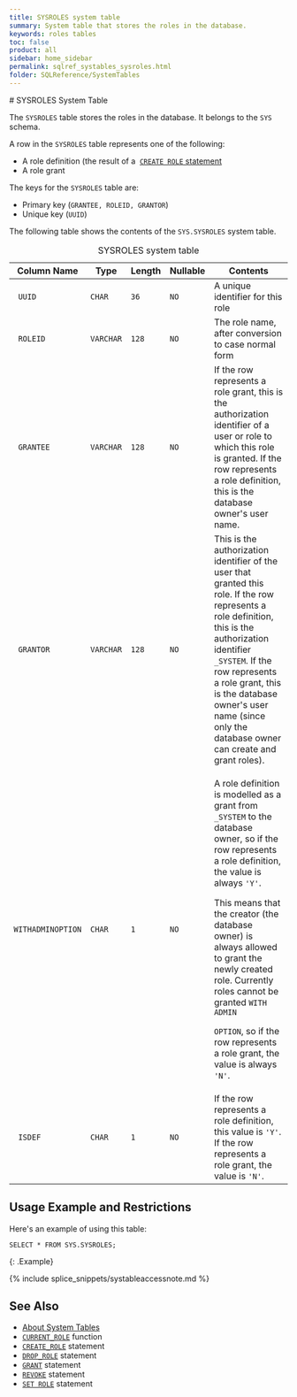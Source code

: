 ```yaml
---
title: SYSROLES system table
summary: System table that stores the roles in the database.
keywords: roles tables
toc: false
product: all
sidebar: home_sidebar
permalink: sqlref_systables_sysroles.html
folder: SQLReference/SystemTables
---
```

<section>
<div class="TopicContent" data-swiftype-index="true" markdown="1">
# SYSROLES System Table

The `SYSROLES` table stores the roles in the database. It belongs to the `SYS` schema.

A row in the `SYSROLES` table represents one of the following:

* A role definition (the result of a &nbsp;[`CREATE ROLE`
  statement](sqlref_statements_createrole.html)
* A role grant

The keys for the `SYSROLES` table are:

* Primary key (`GRANTEE, ROLEID, GRANTOR`)
* Unique key (`UUID`)

The following table shows the contents of the `SYS.SYSROLES` system table.

<table>
    <caption>SYSROLES system table</caption>
    <col />
    <col />
    <col />
    <col />
    <col />
    <thead>
        <tr>
            <th>Column Name</th>
            <th>Type</th>
            <th>Length</th>
            <th>Nullable</th>
            <th>Contents</th>
        </tr>
    </thead>
    <tbody>
        <tr>
            <td><code> UUID</code></td>
            <td><code>CHAR</code></td>
            <td><code>36</code></td>
            <td><code>NO</code></td>
            <td>A unique identifier for this role</td>
        </tr>
        <tr>
            <td><code> ROLEID</code></td>
            <td><code>VARCHAR</code></td>
            <td><code>128</code></td>
            <td><code>NO</code></td>
            <td>The role name, after conversion to case normal form</td>
        </tr>
        <tr>
            <td><code> GRANTEE</code></td>
            <td><code>VARCHAR</code></td>
            <td><code>128</code></td>
            <td><code>NO</code></td>
            <td>If the row represents a role grant, this is the authorization
			identifier of a user or role to which this role is granted. If the row
		represents a role definition, this is the database owner's user name.</td>
        </tr>
        <tr>
            <td><code> GRANTOR</code></td>
            <td><code>VARCHAR</code></td>
            <td><code>128</code></td>
            <td><code>NO</code></td>
            <td>This is the authorization identifier of the user that granted
			this role. If the row represents a role definition, this is the authorization
			identifier <code>_SYSTEM</code>. If the row represents a role grant, this is the database
			owner's user name (since only the database owner can create and grant roles).
		</td>
        </tr>
        <tr>
            <td><code>WITHADMINOPTION</code></td>
            <td><code>CHAR</code></td>
            <td><code>1</code></td>
            <td><code>NO</code></td>
            <td>
                <p class="noSpaceAbove">A role definition is modelled as a grant from <code>_SYSTEM</code> to the
			database owner, so if the row represents a role definition, the value is always
			<code>'Y'</code>. </p>
                <p>This means that the creator (the database owner) is always allowed
			to grant the newly created role. Currently roles cannot be granted <code>WITH ADMIN
			OPTION</code>, so if the row represents a role grant, the value is always
		<code>'N'</code>.</p>
            </td>
        </tr>
        <tr>
            <td><code> ISDEF</code></td>
            <td><code>CHAR</code></td>
            <td><code>1</code></td>
            <td><code>NO</code></td>
            <td>If the row represents a role definition, this value is
		<code>'Y'</code>. If the row represents a role grant, the value is <code>'N'</code>.</td>
        </tr>
    </tbody>
</table>

## Usage Example and Restrictions

Here's an example of using this table:

```
SELECT * FROM SYS.SYSROLES;
```
{: .Example}

{% include splice_snippets/systableaccessnote.md %}

## See Also

* [About System Tables](sqlref_systables_intro.html)
* [`CURRENT_ROLE`](sqlref_builtinfcns_currentrole.html) function
* [`CREATE_ROLE`](sqlref_statements_createrole.html) statement
* [`DROP_ROLE`](sqlref_statements_droprole.html) statement
* [`GRANT`](sqlref_statements_grant.html) statement
* [`REVOKE`](sqlref_statements_revoke.html) statement
* [`SET ROLE`](sqlref_statements_setrole.html) statement

</div>
</section>

